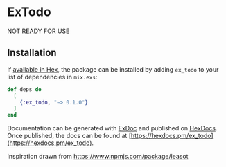 # ExTodo

NOT READY FOR USE

## Installation

If [available in Hex](https://hex.pm/docs/publish), the package can be installed
by adding `ex_todo` to your list of dependencies in `mix.exs`:

```elixir
def deps do
  [
    {:ex_todo, "~> 0.1.0"}
  ]
end
```

Documentation can be generated with [ExDoc](https://github.com/elixir-lang/ex_doc)
and published on [HexDocs](https://hexdocs.pm). Once published, the docs can
be found at [https://hexdocs.pm/ex_todo](https://hexdocs.pm/ex_todo).

Inspiration drawn from https://www.npmjs.com/package/leasot
